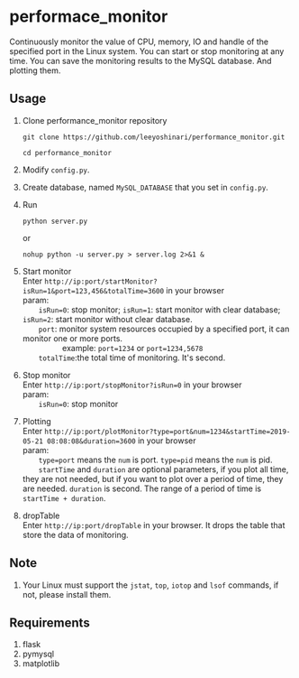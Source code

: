 # performace_monitor
Continuously monitor the value of CPU, memory, IO and handle of the specified port in the Linux system.
You can start or stop monitoring at any time. You can save the monitoring results to the MySQL database. And plotting them.

## Usage
1. Clone performance_monitor repository
   ```shell
   git clone https://github.com/leeyoshinari/performance_monitor.git
   
   cd performance_monitor
   ```

2. Modify `config.py`.

3. Create database, named `MySQL_DATABASE` that you set in `config.py`.

4. Run
   ```shell
   python server.py
   ```
   or
   ```shell
   nohup python -u server.py > server.log 2>&1 &
   ```

5. Start monitor<br>
   Enter `http://ip:port/startMonitor?isRun=1&port=123,456&totalTime=3600` in your browser<br>
   param:<br>
   &emsp;&emsp;`isRun=0`: stop monitor; `isRun=1`: start monitor with clear database; `isRun=2`: start monitor without clear database.<br>
   &emsp;&emsp;`port`: monitor system resources occupied by a specified port, it can monitor one or more ports.<br>
   &emsp;&emsp;&emsp;&emsp;&emsp;example: `port=1234` or `port=1234,5678`<br>
   &emsp;&emsp;`totalTime`:the total time of monitoring. It's second.

6. Stop monitor<br>
   Enter `http://ip:port/stopMonitor?isRun=0` in your browser<br>
   param:<br>
   &emsp;&emsp;`isRun=0`: stop monitor
   
7. Plotting<br>
   Enter `http://ip:port/plotMonitor?type=port&num=1234&startTime=2019-05-21 08:08:08&duration=3600` in your browser<br>
   param:<br>
   &emsp;&emsp;`type=port` means the `num` is port. `type=pid` means the `num` is pid.<br>
   &emsp;&emsp;`startTime` and `duration` are optional parameters, if you plot all time, they are not needed, but if you want to plot over a period of time, they are needed. `duration` is second. The range of a period of time is `startTime + duration`.

8. dropTable<br>
   Enter `http://ip:port/dropTable` in your browser. It drops the table that store the data of monitoring.

## Note
1. Your Linux must support the `jstat`, `top`, `iotop` and `lsof` commands, if not, please install them.

## Requirements
1. flask
2. pymysql
3. matplotlib
